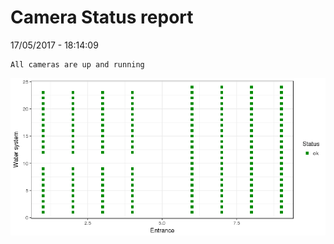 Camera Status report
================
17/05/2017 - 18:14:09

    All cameras are up and running

![](camreport_files/figure-markdown_github/unnamed-chunk-2-1.png)
